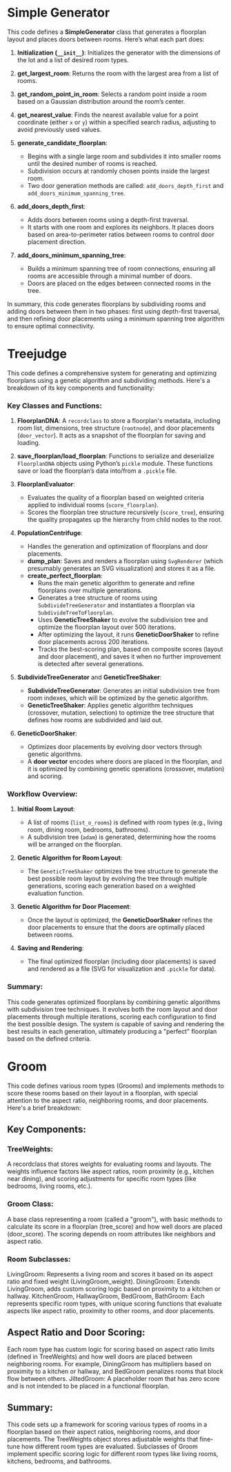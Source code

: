 # Simple Generator
This code defines a **SimpleGenerator** class that generates a floorplan layout and places doors between rooms. Here’s what each part does:

1. **Initialization (`__init__`)**: Initializes the generator with the dimensions of the lot and a list of desired room types.

2. **get_largest_room**: Returns the room with the largest area from a list of rooms.

3. **get_random_point_in_room**: Selects a random point inside a room based on a Gaussian distribution around the room’s center.

4. **get_nearest_value**: Finds the nearest available value for a point coordinate (either `x` or `y`) within a specified search radius, adjusting to avoid previously used values.

5. **generate_candidate_floorplan**: 
   - Begins with a single large room and subdivides it into smaller rooms until the desired number of rooms is reached.
   - Subdivision occurs at randomly chosen points inside the largest room.
   - Two door generation methods are called: `add_doors_depth_first` and `add_doors_minimum_spanning_tree`.

6. **add_doors_depth_first**: 
   - Adds doors between rooms using a depth-first traversal.
   - It starts with one room and explores its neighbors. It places doors based on area-to-perimeter ratios between rooms to control door placement direction.

7. **add_doors_minimum_spanning_tree**: 
   - Builds a minimum spanning tree of room connections, ensuring all rooms are accessible through a minimal number of doors.
   - Doors are placed on the edges between connected rooms in the tree.

In summary, this code generates floorplans by subdividing rooms and adding doors between them in two phases: first using depth-first traversal, and then refining door placements using a minimum spanning tree algorithm to ensure optimal connectivity.


# Treejudge
This code defines a comprehensive system for generating and optimizing floorplans using a genetic algorithm and subdividing methods. Here's a breakdown of its key components and functionality:

### Key Classes and Functions:

1. **FloorplanDNA**: A `recordclass` to store a floorplan's metadata, including room list, dimensions, tree structure (`rootnode`), and door placements (`door_vector`). It acts as a snapshot of the floorplan for saving and loading.

2. **save_floorplan/load_floorplan**: Functions to serialize and deserialize `FloorplanDNA` objects using Python’s `pickle` module. These functions save or load the floorplan’s data into/from a `.pickle` file.

3. **FloorplanEvaluator**: 
   - Evaluates the quality of a floorplan based on weighted criteria applied to individual rooms (`score_floorplan`).
   - Scores the floorplan tree structure recursively (`score_tree`), ensuring the quality propagates up the hierarchy from child nodes to the root.

4. **PopulationCentrifuge**:
   - Handles the generation and optimization of floorplans and door placements.
   - **dump_plan**: Saves and renders a floorplan using `SvgRenderer` (which presumably generates an SVG visualization) and stores it as a file.
   - **create_perfect_floorplan**: 
     - Runs the main genetic algorithm to generate and refine floorplans over multiple generations.
     - Generates a tree structure of rooms using `SubdivideTreeGenerator` and instantiates a floorplan via `SubdivideTreeToFloorplan`.
     - Uses **GeneticTreeShaker** to evolve the subdivision tree and optimize the floorplan layout over 500 iterations.
     - After optimizing the layout, it runs **GeneticDoorShaker** to refine door placements across 200 iterations.
     - Tracks the best-scoring plan, based on composite scores (layout and door placement), and saves it when no further improvement is detected after several generations.
   
5. **SubdivideTreeGenerator** and **GeneticTreeShaker**:
   - **SubdivideTreeGenerator**: Generates an initial subdivision tree from room indexes, which will be optimized by the genetic algorithm.
   - **GeneticTreeShaker**: Applies genetic algorithm techniques (crossover, mutation, selection) to optimize the tree structure that defines how rooms are subdivided and laid out.

6. **GeneticDoorShaker**: 
   - Optimizes door placements by evolving door vectors through genetic algorithms.
   - A **door vector** encodes where doors are placed in the floorplan, and it is optimized by combining genetic operations (crossover, mutation) and scoring.

### Workflow Overview:

1. **Initial Room Layout**: 
   - A list of rooms (`list_o_rooms`) is defined with room types (e.g., living room, dining room, bedrooms, bathrooms).
   - A subdivision tree (`adam`) is generated, determining how the rooms will be arranged on the floorplan.

2. **Genetic Algorithm for Room Layout**: 
   - The `GeneticTreeShaker` optimizes the tree structure to generate the best possible room layout by evolving the tree through multiple generations, scoring each generation based on a weighted evaluation function.
   
3. **Genetic Algorithm for Door Placement**: 
   - Once the layout is optimized, the **GeneticDoorShaker** refines the door placements to ensure that the doors are optimally placed between rooms.

4. **Saving and Rendering**: 
   - The final optimized floorplan (including door placements) is saved and rendered as a file (SVG for visualization and `.pickle` for data).

### Summary:
This code generates optimized floorplans by combining genetic algorithms with subdivision tree techniques. It evolves both the room layout and door placements through multiple iterations, scoring each configuration to find the best possible design. The system is capable of saving and rendering the best results in each generation, ultimately producing a "perfect" floorplan based on the defined criteria.

# Groom

This code defines various room types (Grooms) and implements methods to score these rooms based on their layout in a floorplan, with special attention to the aspect ratio, neighboring rooms, and door placements. Here's a brief breakdown:

## Key Components:
### TreeWeights:

A recordclass that stores weights for evaluating rooms and layouts. The weights influence factors like aspect ratios, room proximity (e.g., kitchen near dining), and scoring adjustments for specific room types (like bedrooms, living rooms, etc.).
### Groom Class:

A base class representing a room (called a "groom"), with basic methods to calculate its score in a floorplan (tree_score) and how well doors are placed (door_score).
The scoring depends on room attributes like neighbors and aspect ratio.
### Room Subclasses:

LivingGroom: Represents a living room and scores it based on its aspect ratio and fixed weight (LivingGroom_weight).
DiningGroom: Extends LivingGroom, adds custom scoring logic based on proximity to a kitchen or hallway.
KitchenGroom, HallwayGroom, BedGroom, BathGroom: Each represents specific room types, with unique scoring functions that evaluate aspects like aspect ratio, proximity to other rooms, and door placements.
## Aspect Ratio and Door Scoring:

Each room type has custom logic for scoring based on aspect ratio limits (defined in TreeWeights) and how well doors are placed between neighboring rooms.
For example, DiningGroom has multipliers based on proximity to a kitchen or hallway, and BedGroom penalizes rooms that block flow between others.
JiltedGroom: A placeholder room that has zero score and is not intended to be placed in a functional floorplan.

## Summary:
This code sets up a framework for scoring various types of rooms in a floorplan based on their aspect ratios, neighboring rooms, and door placements. The TreeWeights object stores adjustable weights that fine-tune how different room types are evaluated. Subclasses of Groom implement specific scoring logic for different room types like living rooms, kitchens, bedrooms, and bathrooms.
